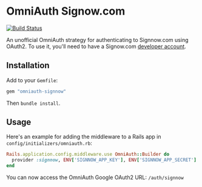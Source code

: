 # OmniAuth Signow.com

[![Build Status](https://travis-ci.org/andresbravog/omniauth-signnow.png)](https://travis-ci.org/andresbravog/omniauth-signnow)

An unofficial OmniAuth strategy for authenticating to Signnow.com using OAuth2. To use it, you'll
need to have a Signow.com [developer account](https://www.signow.com/developer).

## Installation

Add to your `Gemfile`:

```ruby
gem "omniauth-signnow"
```

Then `bundle install`.

## Usage

Here's an example for adding the middleware to a Rails app in `config/initializers/omniauth.rb`:

```ruby
Rails.application.config.middleware.use OmniAuth::Builder do
  provider :signnow, ENV['SIGNNOW_APP_KEY'], ENV['SIGNNOW_APP_SECRET']
end
```

You can now access the OmniAuth Google OAuth2 URL: `/auth/signnow`
